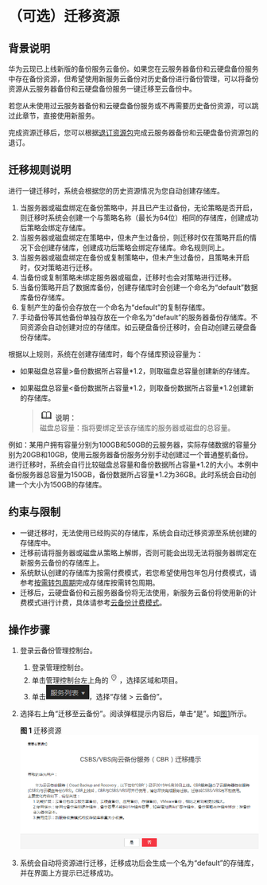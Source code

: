 # （可选）迁移资源<a name="cbr_03_0104"></a>

## 背景说明<a name="section10166104811512"></a>

华为云现已上线新版的备份服务云备份。如果您在云服务器备份和云硬盘备份服务中存在备份资源，但希望使用新服务云备份对历史备份进行备份管理，可以将备份资源从云服务器备份和云硬盘备份服务一键迁移至云备份中。

若您从未使用过云服务器备份和云硬盘备份服务或不再需要历史备份资源，可以跳过此章节，直接使用新服务。

完成资源迁移后，您可以根据[退订资源包](https://support.huaweicloud.com/cbr_faq/cbr_06_0028.html)完成云服务器备份和云硬盘备份资源包的退订。

## 迁移规则说明<a name="section136611613205217"></a>

进行一键迁移时，系统会根据您的历史资源情况为您自动创建存储库。

1.  当服务器或磁盘绑定在备份策略中，并且已产生过备份，无论策略是否开启，则迁移时系统会创建一个与策略名称（最长为64位）相同的存储库，创建成功后策略会绑定存储库。
2.  当服务器或磁盘绑定在策略中，但未产生过备份，则迁移时仅在策略开启的情况下会创建存储库，创建成功后策略会绑定存储库。命名规则同上。
3.  当服务器或磁盘绑定在备份或复制策略中，但未产生过备份，且策略未开启时，仅对策略进行迁移。
4.  当备份或复制策略未绑定服务器或磁盘，迁移时也会对策略进行迁移。
5.  当备份策略开启了数据库备份，创建存储库时会创建一个命名为“default”数据库备份存储库。
6.  复制产生的备份会存放在一个命名为“default”的复制存储库。
7.  手动备份等其他备份单独存放在一个命名为“default”的服务器备份存储库。不同资源会自动创建对应的存储库。如云硬盘备份迁移时，会自动创建云硬盘备份存储库。

根据以上规则，系统在创建存储库时，每个存储库预设容量为：

-   如果磁盘总容量\>备份数据所占容量\*1.2，则取磁盘总容量创建新的存储库。
-   如果磁盘总容量<备份数据所占容量\*1.2，则取备份数据所占容量\*1.2创建新的存储库。

    >![](public_sys-resources/icon-note.gif) **说明：**   
    >磁盘总容量：指将要绑定至该存储库的服务器或磁盘的总容量。  


例如：某用户拥有容量分别为100GB和50GB的云服务器，实际存储数据的容量分别为20GB和10GB，使用云服务器备份服务分别手动创建过一个普通整机备份。进行迁移时，系统会自行比较磁盘总容量和备份数据所占容量\*1.2的大小。本例中备份服务器总容量为150GB，备份数据所占容量\*1.2为36GB。此时系统会自动创建一个大小为150GB的存储库。

## 约束与限制<a name="section1520702113119"></a>

-   一键迁移时，无法使用已经购买的存储库，系统会自动迁移资源至系统创建的存储库中。
-   迁移前请将服务器或磁盘从策略上解绑，否则可能会出现无法将服务器绑定在新服务云备份的存储库上。
-   系统默认创建的存储库为按需付费模式，若您希望使用包年包月付费模式，请参考[按需转包周期](按需转包周期.md)完成存储库按需转包周期。
-   迁移后，云硬盘备份和云服务器备份将无法使用，新服务云备份将使用新的计费模式进行计费，具体请参考[云备份计费模式](https://support.huaweicloud.com/cbr_faq/cbr_06_0023.html)。

## 操作步骤<a name="section117120569157"></a>

1.  登录云备份管理控制台。
    1.  登录管理控制台。
    2.  单击管理控制台左上角的![](figures/icon-region.png)，选择区域和项目。
    3.  单击![](figures/icon-list.png)，选择“存储 \> 云备份”。

2.  选择右上角“迁移至云备份”。阅读弹框提示内容后，单击“是”。如[图1](#fig1730015415381)所示。

    **图 1**  迁移资源<a name="fig1730015415381"></a>  
    ![](figures/迁移资源.png "迁移资源")

3.  系统会自动将资源进行迁移，迁移成功后会生成一个名为“default”的存储库，并在界面上方提示已迁移成功。

